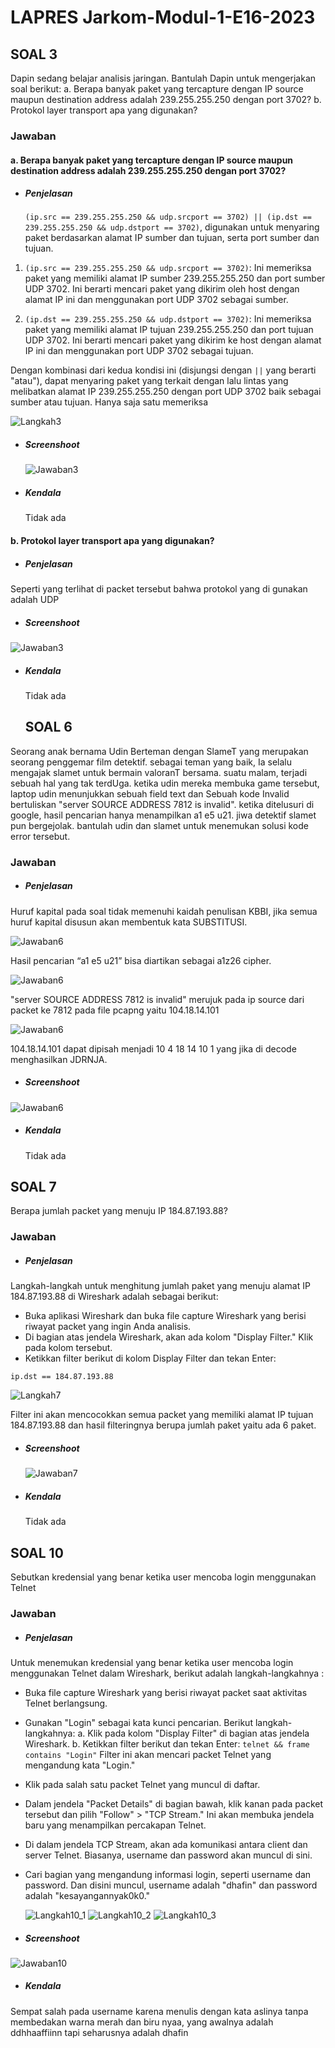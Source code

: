 # LAPRES Jarkom-Modul-1-E16-2023

## SOAL 3
Dapin sedang belajar analisis jaringan. Bantulah Dapin untuk mengerjakan soal berikut:
a. Berapa banyak paket yang tercapture dengan IP source maupun destination address adalah 239.255.255.250 dengan port 3702?
b. Protokol layer transport apa yang digunakan?

### Jawaban
#### a. Berapa banyak paket yang tercapture dengan IP source maupun destination address adalah 239.255.255.250 dengan port 3702?
- ##### Penjelasan
  `(ip.src == 239.255.255.250 && udp.srcport == 3702) || (ip.dst == 239.255.255.250 && udp.dstport == 3702)`, digunakan untuk menyaring paket berdasarkan alamat IP sumber dan tujuan, serta port sumber dan tujuan. 

1. `(ip.src == 239.255.255.250 && udp.srcport == 3702)`: Ini memeriksa paket yang memiliki alamat IP sumber 239.255.255.250 dan port sumber UDP 3702. Ini berarti mencari paket yang dikirim oleh host dengan alamat IP ini dan menggunakan port UDP 3702 sebagai sumber.

2. `(ip.dst == 239.255.255.250 && udp.dstport == 3702)`: Ini memeriksa paket yang memiliki alamat IP tujuan 239.255.255.250 dan port tujuan UDP 3702. Ini berarti mencari paket yang dikirim ke host dengan alamat IP ini dan menggunakan port UDP 3702 sebagai tujuan.

Dengan kombinasi dari kedua kondisi ini (disjungsi dengan `||` yang berarti "atau"), dapat menyaring paket yang terkait dengan lalu lintas yang melibatkan alamat IP 239.255.255.250 dengan port UDP 3702 baik sebagai sumber atau tujuan. Hanya saja satu memeriksa 

![Langkah3](images/langkah3.png)


- ##### Screenshoot

  ![Jawaban3](images/jawaban3.png)

- ##### Kendala
  Tidak ada

#### b. Protokol layer transport apa yang digunakan?
- ##### Penjelasan
 Seperti yang terlihat di packet tersebut bahwa protokol yang di gunakan adalah UDP 
- ##### Screenshoot
  
![Jawaban3](images/jawaban3.png)

- ##### Kendala
  Tidak ada


  ## SOAL 6
Seorang anak bernama Udin Berteman dengan SlameT yang merupakan seorang penggemar film detektif. sebagai teman yang baik, Ia selalu mengajak slamet untuk bermain valoranT bersama. suatu malam, terjadi sebuah hal yang tak terdUga. ketika udin mereka membuka game tersebut, laptop udin menunjukkan sebuah field text dan Sebuah kode Invalid bertuliskan "server SOURCE ADDRESS 7812 is invalid". ketika ditelusuri di google, hasil pencarian hanya menampilkan a1 e5 u21. jiwa detektif slamet pun bergejolak. bantulah udin dan slamet untuk menemukan solusi kode error tersebut.

### Jawaban
- ##### Penjelasan
Huruf kapital pada soal tidak memenuhi kaidah penulisan KBBI, jika semua huruf kapital disusun akan membentuk kata SUBSTITUSI.

![Jawaban6](images/Langkah6_1.png)

Hasil pencarian “a1 e5 u21” bisa diartikan sebagai a1z26 cipher.

![Jawaban6](images/langkah6_2.png)

"server SOURCE ADDRESS 7812 is invalid" merujuk pada ip source dari packet ke 7812 pada file pcapng yaitu 104.18.14.101

![Jawaban6](images/langkah6_3.png)

104.18.14.101 dapat dipisah menjadi 10 4 18 14 10 1 yang jika di decode menghasilkan JDRNJA.

- ##### Screenshoot

 ![Jawaban6](images/jawaban6.png)
  
- ##### Kendala
  Tidak ada

  
## SOAL 7
Berapa jumlah packet yang menuju IP 184.87.193.88?

### Jawaban
- ##### Penjelasan
Langkah-langkah untuk menghitung jumlah paket yang menuju alamat IP 184.87.193.88 di Wireshark adalah sebagai berikut:
- Buka aplikasi Wireshark dan buka file capture Wireshark yang berisi riwayat packet yang ingin Anda analisis.
- Di bagian atas jendela Wireshark, akan ada kolom "Display Filter." Klik pada kolom tersebut.
- Ketikkan filter berikut di kolom Display Filter dan tekan Enter:
```
ip.dst == 184.87.193.88
```
![Langkah7](images/langkah7.png)

Filter ini akan mencocokkan semua packet yang memiliki alamat IP tujuan 184.87.193.88 dan hasil filteringnya berupa jumlah paket yaitu ada 6 paket. 
- ##### Screenshoot

  ![Jawaban7](images/jawaban7.png)
  
- ##### Kendala
  Tidak ada

  
## SOAL 10
Sebutkan kredensial yang benar ketika user mencoba login menggunakan Telnet

### Jawaban
- ##### Penjelasan
Untuk menemukan kredensial yang benar ketika user mencoba login menggunakan Telnet dalam Wireshark, berikut adalah langkah-langkahnya :
- Buka file capture Wireshark yang berisi riwayat packet saat aktivitas Telnet berlangsung.
- Gunakan "Login" sebagai kata kunci pencarian. Berikut langkah-langkahnya:
   a. Klik pada kolom "Display Filter" di bagian atas jendela Wireshark.
   b. Ketikkan filter berikut dan tekan Enter:
      ```
      telnet && frame contains "Login"
      ```
      Filter ini akan mencari packet Telnet yang mengandung kata "Login."
- Klik pada salah satu packet Telnet yang muncul di daftar.
- Dalam jendela "Packet Details" di bagian bawah, klik kanan pada packet tersebut dan pilih "Follow" > "TCP Stream." Ini akan membuka jendela baru yang menampilkan percakapan Telnet.
- Di dalam jendela TCP Stream, akan ada komunikasi antara client dan server Telnet. Biasanya, username dan password akan muncul di sini.
- Cari bagian yang mengandung informasi login, seperti username dan password. Dan disini muncul, username adalah "dhafin" dan password adalah "kesayangannyak0k0."

  ![Langkah10_1](images/langkah10_1.png)   ![Langkah10_2](images/langkah10_2.png)   ![Langkah10_3](images/langkah10_3.png)

  
- ##### Screenshoot

![Jawaban10](images/jawaban10.png)

  
- ##### Kendala
Sempat salah pada username karena menulis dengan kata aslinya tanpa membedakan warna merah dan biru nyaa, yang awalnya adalah ddhhaaffiinn tapi seharusnya adalah dhafin
